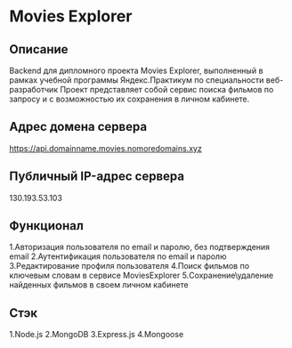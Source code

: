 # Movies Explorer

## Описание
Backend для дипломного проекта Movies Explorer, выполненный в рамках учебной программы Яндекс.Практикум 
по специальности веб-разработчик
Проект представляет собой сервис поиска фильмов по запросу и с возможностью их сохранения в личном кабинете.

## Адрес домена сервера
https://api.domainname.movies.nomoredomains.xyz

## Публичный IP-адрес сервера
130.193.53.103

## Функционал
1.Авторизация пользователя по email и паролю, без подтверждения email
2.Аутентификация пользователя по email и паролю
3.Редактирование профиля пользователя
4.Поиск фильмов по ключевым словам в сервисе MoviesExplorer
5.Сохранение\удаление найденных фильмов в своем личном кабинете

## Стэк
1.Node.js
2.MongoDB
3.Express.js
4.Mongoose
